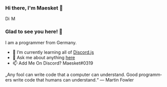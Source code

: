 ### Hi there, I'm Maesket 👋
<a href="https://discord.gg/2QSw9hcudp">
  <img align="left" alt="Discord Server" width="16px" src="https://cdn.jsdelivr.net/npm/simple-icons@v3/icons/discord.svg" />
</a>
 <a href="https://github.com/Maesket">
  <img align="left" alt="My Github" width="16px" src="https://cdn.jsdelivr.net/npm/simple-icons@v3/icons/github.svg" />
</a>
<br />

### Glad to see you here! 🤩 &nbsp;

I am a programmer from Germany.
- 🌱 I’m currently learning all of [Discord.js](https://discord.js.org/#/)
- 💬 Ask me about anything [here](https://discord.gg/2QSw9hcudp)
- 📫 Add Me On Discord? Maesket#0319


<p lang="de-CH"><q>Any fool can write code that a computer can understand. Good programmers write code that humans can understand.</q> — Martin Fowler</p>
